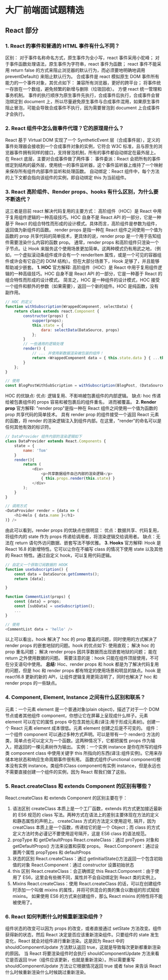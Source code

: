 # 大厂前端面试题精选

## React 部分

### 1. React 的事件和普通的 HTML 事件有什么不同？
区别：
对于事件名称命名方式，原生事件为全小写，react 事件采用小驼峰；
对于事件函数处理语法，原生事件为字符串，react 事件为函数；
react 事件不能采用 return false 的方式来阻止浏览器的默认行为，而必须要地明确地调用 preventDefault() 来阻止默认行为。
合成事件是 react 模拟原生 DOM 事件所有能力的一个事件对象，其优点如下：
兼容所有浏览器，更好的跨平台；
将事件统一存放在一个数组，避免频繁的新增与删除（垃圾回收）。
方便 react 统一管理和事务机制。
事件的执行顺序为原生事件先执行，合成事件后执行，合成事件会冒泡绑定到 document 上，所以尽量避免原生事件与合成事件混用，如果原生事件阻止冒泡，可能会导致合成事件不执行，因为需要冒泡到 document 上合成事件才会执行。

### 2. React 组件中怎么做事件代理？它的原理是什么？
React 基于 Virtual DOM 实现了一个 SyntheticEvent 层（合成事件层），定义的事件处理器会接收到一个合成事件对象的实例，它符合 W3C 标准，且与原生的浏览器事件拥有同样的接口，支持冒泡机制，所有的事件都自动绑定在最外层上。
在 React 底层，主要对合成事件做了两件事：
事件委派：React 会把所有的事件绑定到结构的最外层，使用统一的事件监听器，这个事件监听器上维持了一个映射来保存所有组件内部事件监听和处理函数。
自动绑定：React 组件中，每个方法的上下文都会指向该组件的实例，即自动绑定 this 为当前组件。

### 3. React 高阶组件、Render props、hooks 有什么区别，为什么要不断迭代？
这三者是目前 react 解决代码复用的主要方式：
高阶组件（HOC）是 React 中用于复用组件逻辑的一种高级技巧。HOC 自身不是 React API 的一部分，它是一种基于 React 的组合特性而形成的设计模式。具体而言，高阶组件是参数为组件，返回值为新组件的函数。
render props 是指一种在 React 组件之间使用一个值为函数的 prop 共享代码的简单技术，更具体的说，render prop 是一个用于告知组件需要渲染什么内容的函数 prop。
通常，render props 和高阶组件只渲染一个子节点。让 Hook 来服务这个使用场景更加简单。这两种模式仍有用武之地，（例如，一个虚拟滚动条组件或许会有一个 renderltem 属性，或是一个可见的容器组件或许会有它自己的 DOM 结构）。但在大部分场景下，Hook 足够了，并且能够帮助减少嵌套。
**1. HOC**
官方解释∶
高阶组件（HOC）是 React 中用于复用组件逻辑的一种高级技巧。HOC 自身不是 React API 的一部分，它是一种基于 React 的组合特性而形成的设计模式。
简言之，HOC 是一种组件的设计模式，HOC 接受一个组件和额外的参数（如果需要），返回一个新的组件。HOC 是纯函数，没有副作用。
```js
// HOC 的定义
function withSubscription(WrappedComponent, selectData) {
    return class extends react.Component {
        constructor(props) {
            supper(props);
            this.state = {
                dara: selectData(DataSource, props)
            };
        }
        // 一些通用的逻辑处理
        render() {
            // ... 并使用新数据渲染被包装的组件！
            return <WrappedComponent data = { this.state.data } { ...this.props } />;
        }
    };
}

// 使用
const BlogPostWithSubScription = withSubscription(BlogPost, (DataSource, props) => DataSource.getBlogPost(props.id));
```
HOC 的优缺点∶
优点∶ 逻辑复用、不影响被包裹组件的内部逻辑。
缺点∶ hoc 传递给被包裹组件的 props 容易和被包裹后的组件重名，
进而被覆盖。
**2. Render prop**
官方解释∶
"render prop"是指一种在 React 组件之间使用一个值为函数的 prop 共享代码的简单技术。
具有 render prop 的组件接受一个返回 React 元素的函数，将 render 的渲染逻辑注入到组件内部。在这里，"render"的命名可以是任何其他有效的标识符。
```js
// DataProvider 组件内部的渲染逻辑如下
class DataProvider extends React.Components {
    state = {
        name: 'Tom'
    }
    render(){
        return (
            <div>
                <p>共享数据组件自己内部的渲染逻辑</p>
                { this.props.render(this.state) }
            </div>
        );
    }
}

// 调用方式
<DataProvider render = {data => (
    <h1>Helo { data.name }</h1>
)} />
```
由此可以看到，render props 的优缺点也很明显：
优点：数据共享、代码复用，将组件内的 state 作为 props 传递给调用者，将渲染逻辑交给调用者。
缺点：无法在 return 语句外访问数据、嵌套写法不够优雅。
**3. Hooks**
官方解释∶
Hook 是 React 16.8 的新增特性。它可以让你在不编写 class 的情况下使用 state 以及其他的 React 特性。通过自定义 hook，可以复用代码逻辑。
```js
// 自定义一个获取订阅数据的 HOOK
function useSubscription() {
    const data = DataSource.getComments();
    return [data];

}

function CommentList(props) {
    const {data} = props;
    const [subData] = useSubscription();
    ...
}

// 使用
<CommentList data = 'hello' />
```
以上可以看出，hook 解决了 hoc 的 prop 覆盖的问题，同时使用的方式解决了 render props 的嵌套地狱的问题。hook 的优点如下∶
使用直观；
解决 hoc 的 prop 重名问题；
解决 render props 因共享数据而出现嵌套地狱的问题；
能在 return 之外使用数据的问题。
需要注意的是：hook 只能在组件顶层使用，不可在分支语句中使用。
**总结∶**
Hoc、render props 和 hook 都是为了解决代码复用的问题，但是 hoc 和 render props 都有特定的使用场景和明显的缺点。hook 是 react16.8 更新的新的 API，让组件逻辑复用更简洁明了，同时也解决了 hoc 和 render props 的一些缺点。

### 4. Component, Element, Instance 之间有什么区别和联系？
元素：一个元素 element 是一个普通对象(plain object)，描述了对于一个 DOM 节点或者其他组件 component，你想让它在屏幕上呈现成什么样子。元素 element 可以在它的属性 props 中包含其他元素(译注:用于形成元素树)。创建一个 React 元素 element 成本很低。元素 element 创建之后是不可变的。
组件：一个组件 component 可以通过多种方式声明。可以是带有一个 render() 方法的类，简单点也可以定义为一个函数。这两种情况下，它都把属性 props 作为输入，把返回的一棵元素树作为输出。
实例：一个实例 instance 是你在所写的组件类 component class 中使用关键字 this 所指向的东西(译注:组件实例)。它用来存储本地状态和响应生命周期事件很有用。
函数式组件(Functional component)根本没有实例 instance。类组件(Class component)有实例 instance，但是永远也不需要直接创建一个组件的实例，因为 React 帮我们做了这些。

### 5. React.createClass 和 extends Component 的区别有哪些？
React.createClass 和 extends Component 的区别主要在于：
1. 语法区别
createClass 本质上是一个工厂函数，extends 的方式更加接近最新的 ES6 规范的 class 写法。两种方式在语法上的差别主要体现在方法的定义和静态属性的声明上。
createClass 方式的方法定义使用逗号, 隔开，因为 creatClass 本质上是一个函数，传递给它的是一个 Object；而 class 的方式定义方法时务必谨记不要使用逗号隔开，这是 ES6 class 的语法规范。
2. propType 和 getDefaultProps
React.createClass：通过 proTypes 对象和 getDefaultProps() 方法来设置和获取 props。
React.Component：通过设置两个属性 propTypes 和 defaultProps
3. 状态的区别
React.createClass：通过 getInitialState()方法返回一个包含初始值的对象
React.Component：通过 constructor 设置初始状态
4. this 区别
React.createClass：会正确绑定 this
React.Component：由于使用了 ES6，这里会有些微不同，属性并不会自动绑定到 React 类的实例上。
5. Mixins
React.createClass：使用 React.createClass 的话，可以在创建组件时添加一个叫做 mixins 的属性，并将可供混合的类的集合以数组的形式赋给 mixins。
如果使用 ES6 的方式来创建组件，那么 React mixins 的特性将不能被使用了。

### 6. React 如何判断什么时候重新渲染组件？
组件状态的改变可以因为 props 的改变，或者直接通过 setState 方法改变。组件获得新的状态，然后 React 决定是否应该重新渲染组件。只要组件的 state 发生变化，React 就会对组件进行重新渲染。这是因为 React 中的 shouldComponentUpdate 方法默认返回 true，这就是导致每次更新都重新渲染的原因。
当 React 将要渲染组件时会执行 shouldComponentUpdate 方法来看它是否返回 true（组件应该更新，也就是重新渲染）。所以需要重写 shouldComponentUpdate 方法让它根据情况返回 true 或者 false 来告诉 React 什么时候重新渲染什么时候跳过重新渲染。